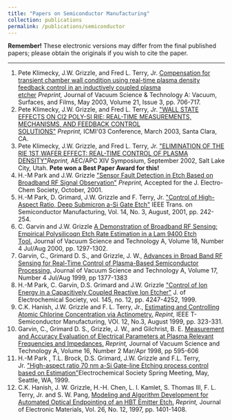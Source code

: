 ```yaml
---
title: "Papers on Semiconductor Manufacturing"
collection: publications
permalink: /publications/semiconductor
---
```


**Remember!** These electronic versions may differ from the final published papers; please obtain the originals if you wish to cite the paper.

* * *

1.  Pete Klimecky, J.W. Grizzle, and Fred L. Terry, Jr. [Compensation for transient chamber wall condition using real-time plasma density feedback control in an inductively coupled plasma etcher](papers/Klimecky_JVSTA_wfigs.pdf) _Preprint,_ Journal of Vacuum Science & Technology A: Vacuum, Surfaces, and Films, May 2003, Volume 21, Issue 3, pp. 706-717.
2.  Pete Klimecky, J.W. Grizzle, and Fred L. Terry, Jr. ["WALL STATE EFFECTS ON Cl2 POLY-SI RIE: REAL-TIME MEASUREMENTS, MECHANISMS, AND FEEDBACK CONTROL SOLUTIONS"](papers/Klimecky_ICMI03.pdf) _Preprint,_ ICMI'03 Conference, March 2003, Santa Clara, CA.
3.  Pete Klimecky, J.W. Grizzle, and Fred L. Terry, Jr. ["ELIMINATION OF THE RIE 1ST WAFER EFFECT: REAL-TIME CONTROL OF PLASMA DENSITY"](papers/klimecky2002.pdf)_Reprint,_ AEC/APC XIV Symposium, September 2002, Salt Lake City, Utah. **Pete won a Best Paper Award for this!**
4.  H.-M Park and J.W. Grizzle ["Sensor Fault Detection in Etch Based on Broadband RF Signal Observation"](papers/rf_fault_detection.pdf) _Preprint,_ Accepted for the J. Electro-Chem Society, October, 2001.
5.  H.-M Park, D. Grimard, J.W. Grizzle and F. Terry, Jr. ["Control of High-Aspect Ratio, Deep Submicron a-Si Gate Etch"](papers/deep_sub_mircon_etch.pdf) IEEE Trans. on Semiconductor Manufacturing, Vol. 14, No. 3, August, 2001, pp. 242-254.
6.  C. Garvin and J.W. Grizzle [A Demonstration of Broadband RF Sensing: Empirical Polysilicoqn Etch Rate Estimation in a Lam 9400 Etch Tool.](papers/avs_rf_99.pdf) Journal of Vacuum Science and Technology A, Volume 18, Number 4 Jul/Aug 2000, pp. 1297-1302.
7.  Garvin, C., Grimard D. S., and Grizzle, J. W., [Advances in Broad Band RF Sensing for Real-Time Control of Plasma-Based Semiconductor Processing.](papers/broadband.pdf) Journal of Vacuum Science and Technology A, Volume 17, Number 4 Jul/Aug 1999, pp 1377-1383
8.  H.-M Park, C. Garvin, D.S. Grimard and J.W. Grizzle ["Control of Ion Energy in a Capacitively Coupled Reactive Ion Etcher"](papers/JECS99.pdf) J. of Electrochemical Society, vol. 145, no. 12, pp. 4247-4252, 1999.
9.  C.K. Hanish, J.W. Grizzle and F. L. Terry, Jr., [Estimating and Controlling Atomic Chlorine Concentration via Actinometry.](papers/cl2_act.pdf) _Repint,_ IEEE T-Semiconductor Manufacturing, VOl. 12, No.3, August 1999, pp. 323-331.
10.  Garvin, C., Grimard D. S., Grizzle, J. W., and Gilchrist, B. E. [Measurement and Accuracy Evaluation of Electrical Parameters at Plasma Relevant Frequencies and Impedances.](papers/rf_meas.pdf) _Reprint,_ Journal of Vacuum Science and Technology A, Volume 16, Number 2 Mar/Apr 1998, pp 595-606
11.  H.-M Park , T.L. Brock, D.S. Grimard, J.W. Grizzle and F.L. Terry, Jr. ["High-aspect ratio 70 nm a-Si Gate-line Etching process control based on Estimation"](papers/ECS195.pdf)Electrochemical Society Spring Meeting, May, Seattle, WA, 1999.
12.  C.K. Hanish, J. W. Grizzle, H.-H. Chen, L. I. Kamlet, S. Thomas III, F. L. Terry, Jr. and S. W. Pang, [Modeling and Algorithm Development for Automated Optical Endpointing of an HBT Emitter Etch.](papers/emcpaper.pdf) _Reprint,_ Journal of Electronic Materials, Vol. 26, No. 12, 1997, pp. 1401-1408.